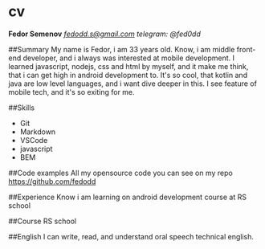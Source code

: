 # cv

**Fedor Semenov**
*fedodd.s@gmail.com*
_telegram: @fed0dd_

##Summary
My name is Fedor, i am 33 years old. Know, i am middle front-end developer, and i always was interested at mobile development. I learned javascript, nodejs, css and html by myself, and it make me think, that i can get high in android development to. It's so cool, that kotlin and java are low level languages, and i want dive deeper in this. I see feature of mobile tech, and it's so exiting for me.

##Skills

- Git
- Markdown
- VSCode
- javascript
- BEM

##Code examples
All my opensource code you can see on my repo https://github.com/fedodd

##Experience
Know i am learning on android development course at RS school

##Course
RS school

##English
I can write, read, and understand oral speech technical english.
